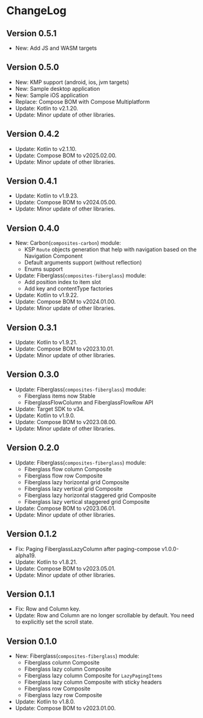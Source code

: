 # ChangeLog


## Version 0.5.1

* New: Add JS and WASM targets


## Version 0.5.0

* New: KMP support (android, ios, jvm targets)
* New: Sample desktop application
* New: Sample iOS application
* Replace: Compose BOM with Compose Multiplatform
* Update: Kotlin to v2.1.20.
* Update: Minor update of other libraries.


## Version 0.4.2

* Update: Kotlin to v2.1.10.
* Update: Compose BOM to v2025.02.00.
* Update: Minor update of other libraries.


## Version 0.4.1

* Update: Kotlin to v1.9.23.
* Update: Compose BOM to v2024.05.00.
* Update: Minor update of other libraries.


## Version 0.4.0

* New: Carbon(`composites-carbon`) module:
  - KSP `Route` objects generation that help with navigation based on the Navigation Component
  - Default arguments support (without reflection)
  - Enums support
* Update: Fiberglass(`composites-fiberglass`) module:
  - Add position index to item slot
  - Add key and contentType factories
* Update: Kotlin to v1.9.22.
* Update: Compose BOM to v2024.01.00.
* Update: Minor update of other libraries.


## Version 0.3.1

* Update: Kotlin to v1.9.21.
* Update: Compose BOM to v2023.10.01.
* Update: Minor update of other libraries.


## Version 0.3.0

* Update: Fiberglass(`composites-fiberglass`) module:
  - Fiberglass items now Stable
  - FiberglassFlowColumn and FiberglassFlowRow API
* Update: Target SDK to v34.
* Update: Kotlin to v1.9.0.
* Update: Compose BOM to v2023.08.00.
* Update: Minor update of other libraries.


## Version 0.2.0

* Update: Fiberglass(`composites-fiberglass`) module:
  - Fiberglass flow column Composite
  - Fiberglass flow row Composite
  - Fiberglass lazy horizontal grid Composite
  - Fiberglass lazy vertical grid Composite
  - Fiberglass lazy horizontal staggered grid Composite
  - Fiberglass lazy vertical staggered grid Composite
* Update: Compose BOM to v2023.06.01.
* Update: Minor update of other libraries.


## Version 0.1.2

* Fix: Paging FiberglassLazyColumn after paging-compose v1.0.0-alpha19.
* Update: Kotlin to v1.8.21.
* Update: Compose BOM to v2023.05.01.
* Update: Minor update of other libraries.


## Version 0.1.1

* Fix: Row and Column key.
* Update: Row and Column are no longer scrollable by default. You need to explicitly set the scroll state.


## Version 0.1.0

* New: Fiberglass(`composites-fiberglass`) module:
  - Fiberglass column Composite
  - Fiberglass lazy column Composite
  - Fiberglass lazy column Composite for `LazyPagingItems`
  - Fiberglass lazy column Composite with sticky headers
  - Fiberglass row Composite
  - Fiberglass lazy row Composite
* Update: Kotlin to v1.8.0.
* Update: Compose BOM to v2023.01.00.

